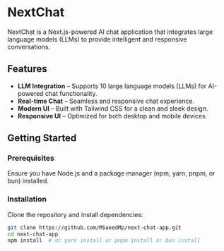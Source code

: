 # NextChat

NextChat is a Next.js-powered AI chat application that integrates large language models (LLMs) to provide intelligent and responsive conversations.

## Features

- **LLM Integration** – Supports 10 large language models (LLMs) for AI-powered chat functionality.
- **Real-time Chat** – Seamless and responsive chat experience.
- **Modern UI** – Built with Tailwind CSS for a clean and sleek design.
- **Responsive UI** – Optimized for both desktop and mobile devices.


## Getting Started

### Prerequisites

Ensure you have Node.js and a package manager (npm, yarn, pnpm, or bun) installed.

### Installation

Clone the repository and install dependencies:

```bash
git clone https://github.com/MSaeedMp/next-chat-app.git
cd next-chat-app
npm install  # or yarn install or pnpm install or bun install
